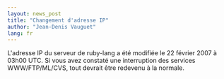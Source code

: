 ```yaml
---
layout: news_post
title: "Changement d'adresse IP"
author: "Jean-Denis Vauguet"
lang: fr
---
```


L\'adresse IP du serveur de ruby-lang a été modifiée le 22 février 2007
à 03h00 UTC. Si vous avez constaté une interruption des services
WWW/FTP/ML/CVS, tout devrait être redevenu à la normale.

